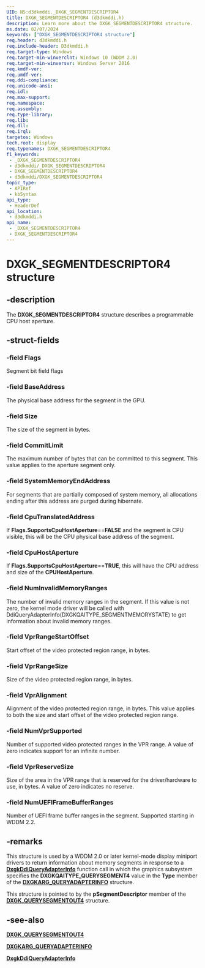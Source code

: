 ```yaml
---
UID: NS:d3dkmddi._DXGK_SEGMENTDESCRIPTOR4
title: DXGK_SEGMENTDESCRIPTOR4 (d3dkmddi.h)
description: Learn more about the DXGK_SEGMENTDESCRIPTOR4 structure.
ms.date: 02/07/2024
keywords: ["DXGK_SEGMENTDESCRIPTOR4 structure"]
req.header: d3dkmddi.h
req.include-header: D3dkmddi.h
req.target-type: Windows
req.target-min-winverclnt: Windows 10 (WDDM 2.0)
req.target-min-winversvr: Windows Server 2016
req.kmdf-ver: 
req.umdf-ver: 
req.ddi-compliance: 
req.unicode-ansi: 
req.idl: 
req.max-support: 
req.namespace: 
req.assembly: 
req.type-library: 
req.lib: 
req.dll: 
req.irql: 
targetos: Windows
tech.root: display
req.typenames: DXGK_SEGMENTDESCRIPTOR4
f1_keywords:
 - _DXGK_SEGMENTDESCRIPTOR4
 - d3dkmddi/_DXGK_SEGMENTDESCRIPTOR4
 - DXGK_SEGMENTDESCRIPTOR4
 - d3dkmddi/DXGK_SEGMENTDESCRIPTOR4
topic_type:
 - APIRef
 - kbSyntax
api_type:
 - HeaderDef
api_location:
 - d3dkmddi.h
api_name:
 - _DXGK_SEGMENTDESCRIPTOR4
 - DXGK_SEGMENTDESCRIPTOR4
---
```


# DXGK_SEGMENTDESCRIPTOR4 structure

## -description

The **DXGK_SEGMENTDESCRIPTOR4** structure describes a programmable CPU host aperture.

## -struct-fields

### -field Flags

Segment bit field flags

### -field BaseAddress

The physical base address for the segment in the GPU.

### -field Size

The size of the segment in bytes.

### -field CommitLimit

The maximum number of bytes that can be committed to this segment. This value applies to the aperture segment only.

### -field SystemMemoryEndAddress

For segments that are partially composed of system memory, all allocations ending after this address are purged during hibernate.

### -field CpuTranslatedAddress

If **Flags.SupportsCpuHostAperture**==**FALSE** and the segment is CPU visible, this will be the CPU physical base address of the segment.

### -field CpuHostAperture

If **Flags.SupportsCpuHostAperture**==**TRUE**, this will have the CPU address and size of the **CPUHostAperture**.

### -field NumInvalidMemoryRanges

The number of invalid memory ranges in the segment. If this value is not zero, the kernel mode driver will be called with DdiQueryAdapterInfo(DXGKQAITYPE_SEGMENTMEMORYSTATE) to get information about invalid memory ranges.

### -field VprRangeStartOffset

Start offset of the video protected region range, in bytes.

### -field VprRangeSize

Size of the video protected region range, in bytes.

### -field VprAlignment

Alignment of the video protected region range, in bytes. This value applies to both the size and start offset of the video protected region range.

### -field NumVprSupported

Number of supported video protected ranges in the VPR range. A value of zero indicates support for an infinite number.

### -field VprReserveSize

Size of the area in the VPR range that is reserved for the driver/hardware to use, in bytes. A value of zero indicates no reserve.

### -field NumUEFIFrameBufferRanges

Number of UEFI frame buffer ranges in the segment. Supported starting in WDDM 2.2.

## -remarks

This structure is used by a WDDM 2.0 or later kernel-mode display miniport drivers to return information about memory segments in response to a [**DxgkDdiQueryAdapterInfo**](nc-d3dkmddi-dxgkddi_queryadapterinfo.md) function call in which the graphics subsystem specifies the **DXGKQAITYPE_QUERYSEGMENT4** value in the **Type** member of the [**DXGKARG_QUERYADAPTERINFO**](ns-d3dkmddi-_dxgkarg_queryadapterinfo.md) structure.

This structure is pointed to by the **pSegmentDescriptor** member of the [**DXGK_QUERYSEGMENTOUT4**](ns-d3dkmddi-_dxgk_querysegmentout4.md) structure.

## -see-also

[**DXGK_QUERYSEGMENTOUT4**](ns-d3dkmddi-_dxgk_querysegmentout4.md)

[**DXGKARG_QUERYADAPTERINFO**](ns-d3dkmddi-_dxgkarg_queryadapterinfo.md)

[**DxgkDdiQueryAdapterInfo**](nc-d3dkmddi-dxgkddi_queryadapterinfo.md)
